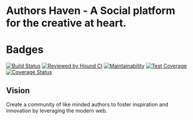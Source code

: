 # Authors Haven - A Social platform for the creative at heart.

# Badges

[![Build Status](https://travis-ci.com/andela/ninjas-ah-frontend.svg?branch=develop)](https://travis-ci.com/andela/ninjas-ah-frontend) [![Reviewed by Hound CI](https://img.shields.io/badge/Reviewed%20by-Hound%20CI-green.svg)](https://houndci.com) [![Maintainability](https://api.codeclimate.com/v1/badges/536762253bd086a6c4af/maintainability)](https://codeclimate.com/github/andela/ninjas-ah-frontend/maintainability) [![Test Coverage](https://api.codeclimate.com/v1/badges/536762253bd086a6c4af/test_coverage)](https://codeclimate.com/github/andela/ninjas-ah-frontend/test_coverage) [![Coverage Status](https://coveralls.io/repos/github/andela/ninjas-ah-frontend/badge.png?branch=develop)](https://coveralls.io/github/andela/ninjas-ah-frontend?branch=develop)

## Vision

Create a community of like minded authors to foster inspiration and innovation
by leveraging the modern web.
